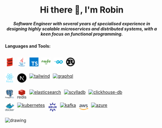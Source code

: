 <h1 align="center">Hi there 👋, I'm Robin</h1>

<h5 align="center">Software Engineer with several years of specialised experience in designing highly scalable microservices and distributed systems, with a keen focus on functional programming.</h5>

<h4 align="left">Languages and Tools:</h4>

<div style="display: flex; flex-direction: column; gap: 10px;">
  <div style="display: flex; flex-direction: row; gap: 10px; margin-top:10px;">
    <a href="https://www.scala-lang.org" target="_blank" rel="noreferrer">
      <img
        src="https://raw.githubusercontent.com/devicons/devicon/master/icons/scala/scala-original.svg"
        alt="scala"
        width="30"
        height="30"
      />
    </a>
    <a href="https://www.java.com" target="_blank" rel="noreferrer">
      <img
        src="https://raw.githubusercontent.com/devicons/devicon/master/icons/java/java-original.svg"
        alt="java"
        width="30"
        height="30"
      />
    </a>
    <a href="https://www.typescriptlang.org/" target="_blank" rel="noreferrer">
      <img
        src="https://raw.githubusercontent.com/devicons/devicon/master/icons/typescript/typescript-original.svg"
        alt="typescript"
        width="30"
        height="30"
      />
    </a>
    <a href="https://nodejs.org" target="_blank" rel="noreferrer">
      <img
        src="https://raw.githubusercontent.com/devicons/devicon/master/icons/nodejs/nodejs-plain-wordmark.svg"
        alt="nodejs"
        width="30"
        height="30"
      />
    </a>
    <a href="https://go.dev/" target="_blank" rel="noreferrer">
      <img
        src="https://raw.githubusercontent.com/devicons/devicon/master/icons/go/go-original-wordmark.svg"
        alt="go"
        width="30"
        height="30"
      />
    </a>
    <a href="https://www.rust-lang.org" target="_blank" rel="noreferrer">
      <img
        src="https://raw.githubusercontent.com/devicons/devicon/master/icons/rust/rust-original.svg"
        alt="rust"
        width="30"
        height="30"
      />
    </a>
  </div>

  <div style="display: flex; flex-direction: row; gap: 10px;margin-top:10px;">
    <a href="https://reactjs.org/" target="_blank" rel="noreferrer">
      <img
        src="https://raw.githubusercontent.com/devicons/devicon/master/icons/react/react-original-wordmark.svg"
        alt="react"
        width="30"
        height="30"
      />
    </a>
    <a href="https://nextjs.org/" target="_blank" rel="noreferrer">
      <img
        src="https://raw.githubusercontent.com/devicons/devicon/master/icons/nextjs/nextjs-original.svg"
        alt="nextjs"
        width="30"
        height="30"
      />
    </a>
    <a href="https://tailwindcss.com/" target="_blank" rel="noreferrer">
      <img
        src="https://www.vectorlogo.zone/logos/tailwindcss/tailwindcss-icon.svg"
        alt="tailwind"
        width="30"
        height="30"
      />
    </a>
    <a href="https://graphql.org" target="_blank" rel="noreferrer">
      <img
        src="https://www.vectorlogo.zone/logos/graphql/graphql-icon.svg"
        alt="graphql"
        width="30"
        height="30"
      />
    </a>
  </div>
  <div style="display: flex; flex-direction: row; gap: 10px;margin-top:10px;">
    <a href="https://www.postgresql.org" target="_blank" rel="noreferrer">
      <img
        src="https://raw.githubusercontent.com/devicons/devicon/master/icons/postgresql/postgresql-original-wordmark.svg"
        alt="postgresql"
        width="30"
        height="30"
      />
    </a>
    <a href="https://redis.io" target="_blank" rel="noreferrer">
      <img
        src="https://raw.githubusercontent.com/devicons/devicon/master/icons/redis/redis-original-wordmark.svg"
        alt="redis"
        width="30"
        height="30"
      />
    </a>
    <a href="https://www.elastic.co" target="_blank" rel="noreferrer">
      <img
        src="https://www.vectorlogo.zone/logos/elastic/elastic-icon.svg"
        alt="elasticsearch"
        width="30"
        height="30"
      />
    </a>
    <a href="https://www.scylladb.com/" target="_blank" rel="noreferrer">
      <img
        src="https://www.scylladb.com/wp-content/uploads/scylla-opensource-1.png"
        alt="scylladb"
        width="30"
        height="30"
      />
    </a>
    <a href="https://clickhouse.com/" target="_blank" rel="noreferrer">
      <img
        src="https://clickhouse.com/images/cloud/clickhouse-logo-with-dropshadow.svg"
        alt="clickhouse-db"
        width="30"
        height="30"
      />
    </a>
  </div>
  <div style="display: flex; flex-direction: row; gap: 10px;">
    <a href="https://www.docker.com/" target="_blank" rel="noreferrer">
      <img
        src="https://raw.githubusercontent.com/devicons/devicon/master/icons/docker/docker-original-wordmark.svg"
        alt="docker"
        width="30"
        height="30"
      />
    </a>
    <a href="https://kubernetes.io" target="_blank" rel="noreferrer">
      <img
        src="https://www.vectorlogo.zone/logos/kubernetes/kubernetes-icon.svg"
        alt="kubernetes"
        width="30"
        height="30"
      />
    </a>
    <a href="https://helm.sh/" target="_blank" rel="noreferrer">
      <img
        src="https://raw.githubusercontent.com/devicons/devicon/master/icons/helm/helm-original.svg"
        alt="helm"
        width="30"
        height="30"
      />
    </a>
    <a href="https://kafka.apache.org/" target="_blank" rel="noreferrer">
      <img
        src="https://www.vectorlogo.zone/logos/apache_kafka/apache_kafka-icon.svg"
        alt="kafka"
        width="30"
        height="30"
      />
    </a>
    <a href="https://aws.amazon.com" target="_blank" rel="noreferrer">
      <img
        src="https://raw.githubusercontent.com/devicons/devicon/master/icons/amazonwebservices/amazonwebservices-original-wordmark.svg"
        alt="aws"
        width="30"
        height="30"
      />
    </a>
    <a
      href="https://azure.microsoft.com/en-in/"
      target="_blank"
      rel="noreferrer"
    >
      <img
        src="https://www.vectorlogo.zone/logos/microsoft_azure/microsoft_azure-icon.svg"
        alt="azure"
        width="30"
        height="30"
      />
    </a>
  </div>
</div>

<br/>
<img src="./assets/never_gonna_let_you_down.gif" alt="drawing" width="1200"/>
